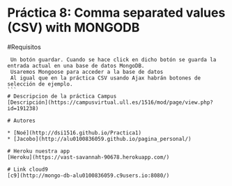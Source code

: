 # Práctica 8: Comma separated values (CSV) with MONGODB

#Requisitos
``````````
 Un botón guardar. Cuando se hace click en dicho botón se guarda la entrada actual en una base de datos MongoDB.
 Usaremos Mongoose para acceder a la base de datos
 Al igual que en la práctica CSV usando Ajax habrán botones de selección de ejemplo.
```
# Descripcion de la práctica Campus
[Descripción](https://campusvirtual.ull.es/1516/mod/page/view.php?id=191238)

# Autores

* [Noé](http://dsi1516.github.io/Practica1)
* [Jacobo](http://alu0100836059.github.io/pagina_personal/)

# Heroku nuestra app
[Heroku](https://vast-savannah-90678.herokuapp.com/)

# Link cloud9
[c9](http://mongo-db-alu0100836059.c9users.io:8080/)
